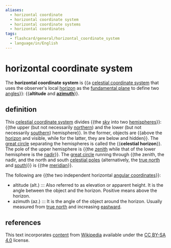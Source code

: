 ```yaml
---
aliases:
  - horizontal coordinate
  - horizontal coordinate system
  - horizontal coordinate systems
  - horizontal coordinates
tags:
  - flashcard/general/horizontal_coordinate_system
  - language/in/English
---
```


# horizontal coordinate system

The __horizontal coordinate system__ is {{a [celestial coordinate system](astronomical%20coordinate%20systems.md) that uses the observer's local [horizon](horizon.md) as the [fundamental plane](fundamental%20plane%20(spherical%20coordinates).md) to define two [angles](angle.md)}}: {{__altitude__ and [__azimuth__](azimuth.md)}}. <!--SR:!2024-08-31,44,290!2024-09-16,51,250-->

## definition

This [celestial coordinate system](astronomical%20coordinate%20systems.md) divides {{the [sky](sky.md) into two [hemispheres](sphere.md)}}: {{the upper (but not necessarily [northern](northern%20celestial%20hemisphere.md)) and the lower (but not necessarily [southern](southern%20celestial%20hemisphere.md)) hemisphere}}. In the former, objects are {{above the [horizon](horizon.md) and visible, while for the latter, they are below and hidden}}. The [great circle](great%20circle.md) separating the hemispheres is called the {{__celestial horizon__}}. The pole of the upper hemisphere is {{the [zenith](zenith.md) while that of the lower hemisphere is the [nadir](nadir.md)}}. The [great circle](great%20circle.md) running through {{the zenith, the nadir, and the north and south [celestial poles](celestial%20pole.md) (alternatively, the [true north](true%20north.md) and [south](south.md))}} is {{the [meridian](meridian%20(astronomy).md)}}. <!--SR:!2024-09-06,53,310!2024-09-29,72,310!2024-08-19,39,290!2024-08-17,21,270!2024-08-05,25,270!2024-09-01,45,290!2024-08-14,31,270-->

The following are {{the two independent horizontal [angular coordinates](spherical%20coordinate%20system.md)}}: <!--SR:!2024-09-08,54,310-->

- altitude (alt.) ::: Also referred to as elevation or apparent height. It is the angle between the object and the horizon. Positive means above the horizon. <!--SR:!2024-08-31,48,290!2024-09-09,55,310-->
- azimuth (az.) ::: It is the angle of the object around the horizon. Usually measured from [true north](true%20north.md) and increasing [eastward](east.md). <!--SR:!2024-08-13,30,270!2024-08-27,44,290-->

## references

This text incorporates [content](https://en.wikipedia.org/wiki/horizontal_coordinate_system) from [Wikipedia](Wikipedia.md) available under the [CC BY-SA 4.0](https://creativecommons.org/licenses/by-sa/4.0/) license.
